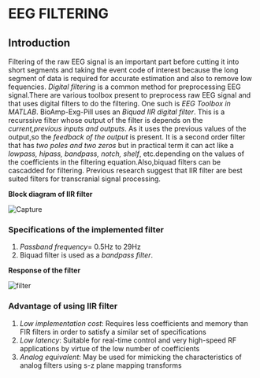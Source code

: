 # EEG FILTERING

## Introduction
Filtering of the raw EEG signal is an important part before cutting it into short segments and taking the event code of interest because the long segment of data is required for accurate estimation and also to remove low fequencies. *Digital filtering* is a common method for preprocessing EEG signal.There are various toolbox present to preprocess raw EEG signal and that uses digital filters to do the filtering. One such is *EEG Toolbox in MATLAB*. BioAmp-Exg-Pill uses an *Biquad IIR digital filter*. This is a recurssive filter whose output of the filter is depends on the *current,previous inputs and outputs*. As it uses the  previous values of the output,so the *feedback of the output* is present. It is a second order filter that has *two poles and two zeros* but in practical term it can act like a *lowpass, hipass, bandpass, notch, shelf*, etc.depending on the values of the coefficients in the filtering equation.Also,biquad filters can be cascadded for filtering. Previous research suggest that IIR filter are best suited filters for transcranial signal processing. 

**Block diagram of IIR filter**

![Capture](https://user-images.githubusercontent.com/122666785/224307805-3c4e67ec-bc96-42e2-8335-df99cb492c3c.PNG)

### Specifications of the implemented filter

1. *Passband frequency*= 0.5Hz to 29Hz
2. Biquad filter is used as a *bandpass filter*.

**Response of the filter**

![filter](https://user-images.githubusercontent.com/122666785/224324132-cd281ce0-e568-4528-b4c0-ef10c13de032.PNG)

### Advantage of using IIR filter

1) *Low implementation cost*: Requires less coefficients and memory than FIR filters in order to satisfy a similar set of specifications 
2) *Low latency*: Suitable for real-time control and very high-speed RF applications by virtue of the low number of coefficients
3) *Analog equivalent*: May be used for mimicking the characteristics of analog filters using s-z plane mapping transforms

